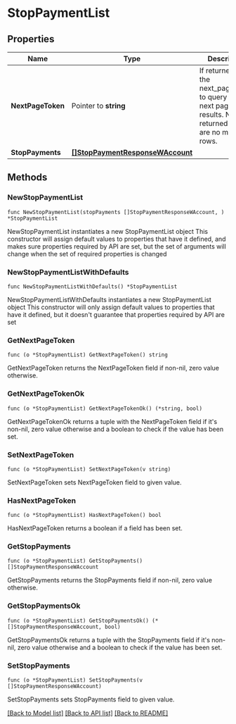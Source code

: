 # StopPaymentList

## Properties

Name | Type | Description | Notes
------------ | ------------- | ------------- | -------------
**NextPageToken** | Pointer to **string** | If returned, use the next_page_token to query for the next page of results. Not returned if there are no more rows. | [optional] 
**StopPayments** | [**[]StopPaymentResponseWAccount**](StopPaymentResponseWAccount.md) |  | 

## Methods

### NewStopPaymentList

`func NewStopPaymentList(stopPayments []StopPaymentResponseWAccount, ) *StopPaymentList`

NewStopPaymentList instantiates a new StopPaymentList object
This constructor will assign default values to properties that have it defined,
and makes sure properties required by API are set, but the set of arguments
will change when the set of required properties is changed

### NewStopPaymentListWithDefaults

`func NewStopPaymentListWithDefaults() *StopPaymentList`

NewStopPaymentListWithDefaults instantiates a new StopPaymentList object
This constructor will only assign default values to properties that have it defined,
but it doesn't guarantee that properties required by API are set

### GetNextPageToken

`func (o *StopPaymentList) GetNextPageToken() string`

GetNextPageToken returns the NextPageToken field if non-nil, zero value otherwise.

### GetNextPageTokenOk

`func (o *StopPaymentList) GetNextPageTokenOk() (*string, bool)`

GetNextPageTokenOk returns a tuple with the NextPageToken field if it's non-nil, zero value otherwise
and a boolean to check if the value has been set.

### SetNextPageToken

`func (o *StopPaymentList) SetNextPageToken(v string)`

SetNextPageToken sets NextPageToken field to given value.

### HasNextPageToken

`func (o *StopPaymentList) HasNextPageToken() bool`

HasNextPageToken returns a boolean if a field has been set.

### GetStopPayments

`func (o *StopPaymentList) GetStopPayments() []StopPaymentResponseWAccount`

GetStopPayments returns the StopPayments field if non-nil, zero value otherwise.

### GetStopPaymentsOk

`func (o *StopPaymentList) GetStopPaymentsOk() (*[]StopPaymentResponseWAccount, bool)`

GetStopPaymentsOk returns a tuple with the StopPayments field if it's non-nil, zero value otherwise
and a boolean to check if the value has been set.

### SetStopPayments

`func (o *StopPaymentList) SetStopPayments(v []StopPaymentResponseWAccount)`

SetStopPayments sets StopPayments field to given value.



[[Back to Model list]](../README.md#documentation-for-models) [[Back to API list]](../README.md#documentation-for-api-endpoints) [[Back to README]](../README.md)


